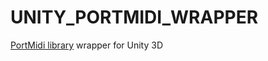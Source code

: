 # UNITY_PORTMIDI_WRAPPER
[PortMidi library](https://github.com/philandstuff/portmidi/) wrapper for Unity 3D
